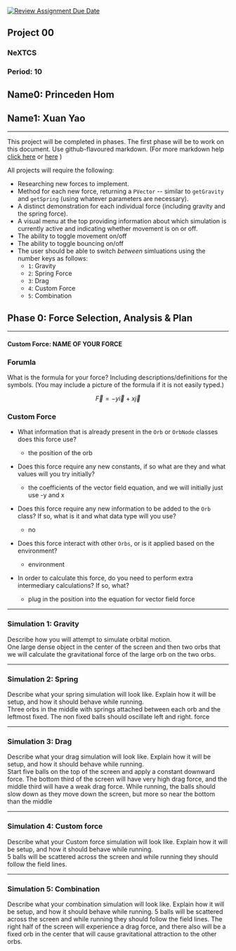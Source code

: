 [![Review Assignment Due Date](https://classroom.github.com/assets/deadline-readme-button-22041afd0340ce965d47ae6ef1cefeee28c7c493a6346c4f15d667ab976d596c.svg)](https://classroom.github.com/a/gbHItYk9)
## Project 00
### NeXTCS
### Period: 10
## Name0: Princeden Hom
## Name1: Xuan Yao
---

This project will be completed in phases. The first phase will be to work on this document. Use github-flavoured markdown. (For more markdown help [click here](https://github.com/adam-p/markdown-here/wiki/Markdown-Cheatsheet) or [here](https://docs.github.com/en/get-started/writing-on-github/getting-started-with-writing-and-formatting-on-github/basic-writing-and-formatting-syntax) )

All projects will require the following:
- Researching new forces to implement.
- Method for each new force, returning a `PVector`  -- similar to `getGravity` and `getSpring` (using whatever parameters are necessary).
- A distinct demonstration for each individual force (including gravity and the spring force).
- A visual menu at the top providing information about which simulation is currently active and indicating whether movement is on or off.
- The ability to toggle movement on/off
- The ability to toggle bouncing on/off
- The user should be able to switch _between_ simluations using the number keys as follows:
  - `1`: Gravity
  - `2`: Spring Force
  - `3`: Drag
  - `4`: Custom Force
  - `5`: Combination


## Phase 0: Force Selection, Analysis & Plan
---------- 

#### Custom Force: NAME OF YOUR FORCE

### Forumla
What is the formula for your force? Including descriptions/definitions for the symbols. (You may include a picture of the formula if it is not easily typed.)


$$\vec{F} = -y\vec{i} + x\vec{j} $$


### Custom Force
- What information that is already present in the `Orb` or `OrbNode` classes does this force use?
  - the position of the orb

- Does this force require any new constants, if so what are they and what values will you try initially?
  - the coefficients of the vector field equation, and we will initially just use -y and x

- Does this force require any new information to be added to the `Orb` class? If so, what is it and what data type will you use?
  - no

- Does this force interact with other `Orbs`, or is it applied based on the environment?
  - environment

- In order to calculate this force, do you need to perform extra intermediary calculations? If so, what?
  - plug in the position into the equation for vector field force

--- 

### Simulation 1: Gravity
Describe how you will attempt to simulate orbital motion. <br>
One large dense object in the center of the screen and then two orbs that we will calculate the gravitational force of the large orb on the two orbs.

--- 

### Simulation 2: Spring
Describe what your spring simulation will look like. Explain how it will be setup, and how it should behave while running. <br>
Three orbs in the middle with springs attached between each orb and the leftmost fixed. The non fixed balls should oscillate left and right. force

--- 

### Simulation 3: Drag
Describe what your drag simulation will look like. Explain how it will be setup, and how it should behave while running. <br>
Start five balls on the top of the screen and apply a constant downward force. The bottom third of the screen will have very high drag force, and the middle third will have a weak drag force. While running, the balls should slow down as they move down the screen, but more so near the bottom than the middle 

--- 

### Simulation 4: Custom force
Describe what your Custom force simulation will look like. Explain how it will be setup, and how it should behave while running. <br>
5 balls will be scattered across the screen and while running they should follow the field lines.

--- 

### Simulation 5: Combination
Describe what your combination simulation will look like. Explain how it will be setup, and how it should behave while running.
5 balls will be scattered across the screen and while running they should follow the field lines. The right half of the screen will experience a drag force, and there also will be a fixed orb in the center that will cause gravitational attraction to the other orbs. 



